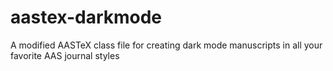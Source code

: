 # aastex-darkmode
A modified AASTeX class file for creating dark mode manuscripts in all your favorite AAS journal styles
